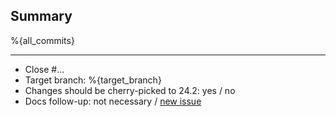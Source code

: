 ## Summary

%{all_commits}

<!--
Reminder:
- Ensure proposed changes are tested in CI
- Ensure docstrings and comments are up to date
- Update changelog if you want a mention in release notes
-->

---

- Close #...
- Target branch: %{target_branch}
- Changes should be cherry-picked to 24.2: yes / no
- Docs follow-up: not necessary / [new issue](https://git.picodata.io/picodata/picodata/docs/-/issues/new?issuable_template=followup)

<!--
- Follow-up for !...
- Depends on !...
- See also ...
-->
